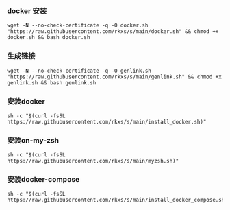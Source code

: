 ### docker 安装
```
wget -N --no-check-certificate -q -O docker.sh "https://raw.githubusercontent.com/rkxs/s/main/docker.sh" && chmod +x docker.sh && bash docker.sh
```

### 生成链接
```
wget -N --no-check-certificate -q -O genlink.sh "https://raw.githubusercontent.com/rkxs/s/main/genlink.sh" && chmod +x genlink.sh && bash genlink.sh
```

### 安装docker
```
sh -c "$(curl -fsSL https://raw.githubusercontent.com/rkxs/s/main/install_docker.sh)"
```

### 安装on-my-zsh
```
sh -c "$(curl -fsSL https://raw.githubusercontent.com/rkxs/s/main/myzsh.sh)"
```

### 安装docker-compose
```
sh -c "$(curl -fsSL https://raw.githubusercontent.com/rkxs/s/main/install_docker_compose.sh)"
```